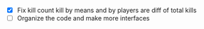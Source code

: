 - [x] Fix kill count kill by means and by players are diff of total kills
- [ ] Organize the code and make more interfaces
